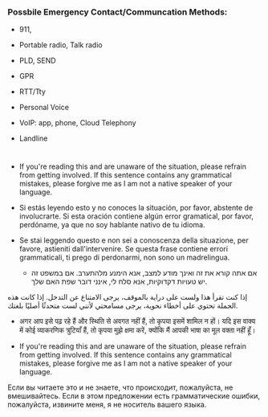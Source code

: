 ### Possbile Emergency Contact/Communcation Methods:

- 911,
- Portable radio, Talk radio
- PLD, SEND
- GPR
- RTT/Tty
- Personal Voice
- VoIP: app, phone, Cloud Telephony
- Landline

  #
- If you're reading this and are unaware of the situation, please refrain from getting involved. If this sentence contains any grammatical mistakes, please forgive me as I am not a native speaker of your language.

- Si estás leyendo esto y no conoces la situación, por favor, abstente de involucrarte. Si esta oración contiene algún error gramatical, por favor, perdóname, ya que no soy hablante nativo de tu idioma.

- Se stai leggendo questo e non sei a conoscenza della situazione, per favore, astieniti dall'intervenire. Se questa frase contiene errori grammaticali, ti prego di perdonarmi, non sono un madrelingua.

   - אם אתה קורא את זה ואינך מודע למצב, אנא הימנע מלהתערב. אם במשפט זה יש טעויות דקדוקיות, אנא סלח לי, אינני דובר שפת האם שלך.

<!--- - إذا كنت تقرأ هذا ولست على دراية بالموقف، يرجى الامتناع عن التدخل. إذا كانت هذه الجملة تحتوي على أخطاء نحوية، يرجى مسامحتي لأنني لست متحدثًا أصليًا بلغتك--->

إذا كنت تقرأ هذا ولست على دراية بالموقف، يرجى الامتناع عن التدخل. إذا كانت هذه الجملة تحتوي على أخطاء نحوية، يرجى مسامحتي لأنني لست متحدثًا أصليًا بلغتك.


- अगर आप इसे पढ़ रहे हैं और स्थिति से अवगत नहीं हैं, तो कृपया इसमें शामिल न हों। यदि इस वाक्य में कोई व्याकरणिक त्रुटियाँ हैं, तो कृपया मुझे क्षमा करें, क्योंकि मैं आपकी भाषा का मूल वक्ता नहीं हूँ।


- If you're reading this and are unaware of the situation, please refrain from getting involved. If this sentence contains any grammatical mistakes, please forgive me as I am not a native speaker of your language.


Если вы читаете это и не знаете, что происходит, пожалуйста, не вмешивайтесь. Если в этом предложении есть грамматические ошибки, пожалуйста, извините меня, я не носитель вашего языка.
